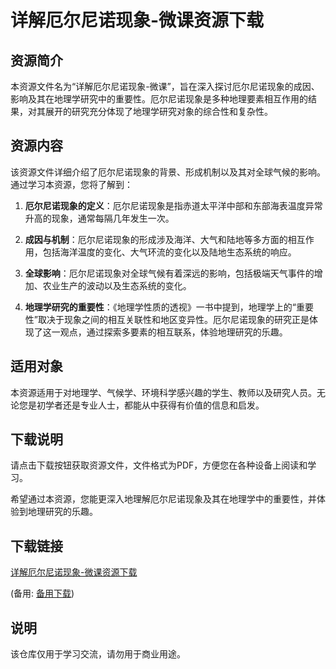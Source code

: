 # 详解厄尔尼诺现象-微课资源下载

## 资源简介

本资源文件名为“详解厄尔尼诺现象-微课”，旨在深入探讨厄尔尼诺现象的成因、影响及其在地理学研究中的重要性。厄尔尼诺现象是多种地理要素相互作用的结果，对其展开的研究充分体现了地理学研究对象的综合性和复杂性。

## 资源内容

该资源文件详细介绍了厄尔尼诺现象的背景、形成机制以及其对全球气候的影响。通过学习本资源，您将了解到：

1. **厄尔尼诺现象的定义**：厄尔尼诺现象是指赤道太平洋中部和东部海表温度异常升高的现象，通常每隔几年发生一次。

2. **成因与机制**：厄尔尼诺现象的形成涉及海洋、大气和陆地等多方面的相互作用，包括海洋温度的变化、大气环流的变化以及陆地生态系统的响应。

3. **全球影响**：厄尔尼诺现象对全球气候有着深远的影响，包括极端天气事件的增加、农业生产的波动以及生态系统的变化。

4. **地理学研究的重要性**：《地理学性质的透视》一书中提到，地理学上的“重要性”取决于现象之间的相互关联性和地区变异性。厄尔尼诺现象的研究正是体现了这一观点，通过探索多要素的相互联系，体验地理研究的乐趣。

## 适用对象

本资源适用于对地理学、气候学、环境科学感兴趣的学生、教师以及研究人员。无论您是初学者还是专业人士，都能从中获得有价值的信息和启发。

## 下载说明

请点击下载按钮获取资源文件，文件格式为PDF，方便您在各种设备上阅读和学习。

希望通过本资源，您能更深入地理解厄尔尼诺现象及其在地理学中的重要性，并体验到地理研究的乐趣。

## 下载链接
[详解厄尔尼诺现象-微课资源下载]() 

(备用: [备用下载](https://pan.baidu.com/s/1EjBngZfaKfFhnsa2xqsF2w?pwd=1234))

## 说明

该仓库仅用于学习交流，请勿用于商业用途。
